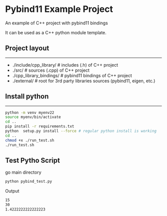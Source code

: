 # Pybind11 Example Project

An example of C++ project with pybind11 bindings

It can be used as a C++ python module template.

## Project layout
--------------


- ./include/cpp_library/     # includes (.h) of C++ project 
- ./src/                     # sources (.cpp) of C++ project 
- ./cpp_library_bindings/    # pybind11 bindings of C++ project 
- ./external/                # root for 3rd party libraries sources (pybind11, eigen, etc.)


## Install python
--------------

```bash
python -m venv myenv22
source myenv/bin/activate
cd ..
pip install -r requirements.txt
python  setup.py install --force # regular python install is working
cd ..
chmod +x ./run_test.sh
./run_test.sh
```
## Test Pytho Script

go main directory
```bash
python pybind_test.py
```
Output 
```bash
15
30
1.4222222222222223
```
